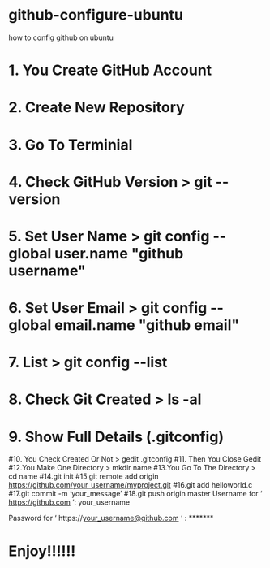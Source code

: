 # github-configure-ubuntu
how to config github on ubuntu
# 1. You Create GitHub Account 
# 2. Create New Repository
# 3. Go To Terminial
# 4. Check GitHub Version > git --version
# 5. Set User Name > git config --global user.name "github username"
# 6. Set User Email > git config --global email.name "github email"
# 7. List > git config --list
# 8. Check Git Created > ls -al
# 9. Show Full Details (.gitconfig)
#10. You Check Created Or Not > gedit .gitconfig
#11. Then You Close Gedit 
#12.You Make One Directory > mkdir name
#13.You Go To The Directory > cd name
#14.git init
#15.git remote add origin  https://github.com/your_username/myproject.git
#16.git add helloworld.c
#17.git commit -m ‘your_message’
#18.git push origin master
Username for ‘ https://github.com ‘: your_username

Password for ‘ https://your_username@github.com ‘ : *******


#     Enjoy!!!!!!
